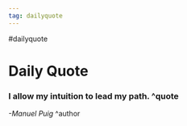 ```yaml
---
tag: dailyquote
---
```


#dailyquote

# Daily Quote

### I allow my intuition to lead my path. ^quote
*-Manuel Puig* ^author
